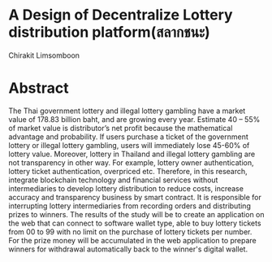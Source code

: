 # A Design of Decentralize Lottery distribution platform(สลากชนะ)
Chirakit Limsomboon

# Abstract
The Thai government lottery and illegal lottery gambling have a market value of 178.83 billion baht, and are growing every year. Estimate 40 – 55% of market value is distributor’s net profit because the mathematical advantage and probability. If users purchase a ticket of the government lottery or illegal lottery gambling, users will immediately lose 45-60% of lottery value. Moreover, lottery in Thailand and illegal lottery gambling are not transparency in other way. For example, lottery owner authentication, lottery ticket authentication, overpriced etc. Therefore, in this research, integrate blockchain technology and financial services without intermediaries to develop lottery distribution to reduce costs, increase accuracy and transparency business by smart contract. It is responsible for interrupting lottery intermediaries from recording orders and distributing prizes to winners. The results of the study will be to create an application on the web that can connect to software wallet type, able to buy lottery tickets from 00 to 99 with no limit on the purchase of lottery tickets per number. For the prize money will be accumulated in the web application to prepare winners for withdrawal automatically back to the winner's digital wallet.
